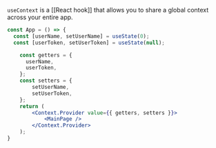 `useContext` is a [[React hook]] that allows you to share a global context across your entire app.

```jsx
const App = () => {
  const [userName, setUserName] = useState(0);
  const [userToken, setUserToken] = useState(null);

	const getters = {
	  userName,
	  userToken,
	};
	const setters = {
		setUserName,
		setUserToken,
	};
	return (
		<Context.Provider value={{ getters, setters }}>
			<MainPage />
		</Context.Provider>
	);
}
```